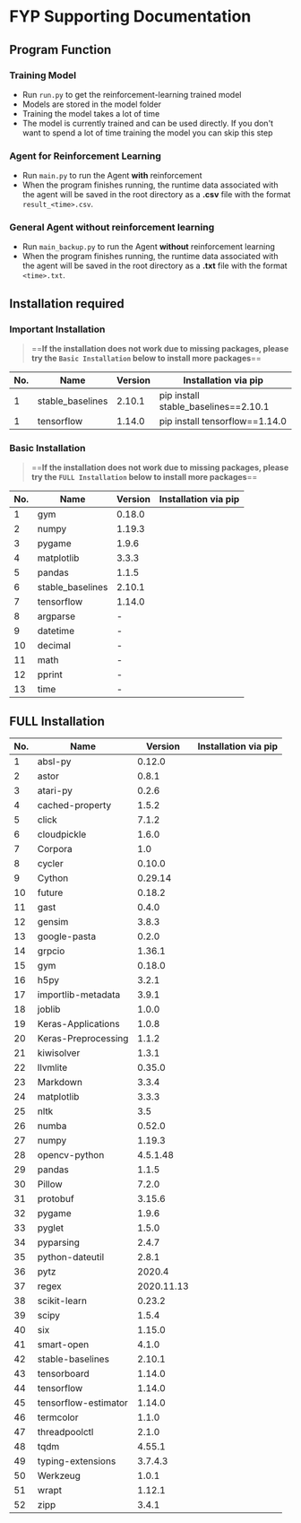 # FYP Supporting Documentation

## Program Function

### Training Model

* Run `run.py` to get the reinforcement-learning trained model
* Models are stored in the model folder
* Training the model takes a lot of time
* The model is currently trained and can be used directly. If you don't want to spend a lot of time training the model you can skip this step

### Agent for Reinforcement Learning

* Run `main.py` to run the Agent **with** reinforcement 
* When the program finishes running, the runtime data associated with the agent will be saved in the root directory as a **.csv** file with the format `result_<time>.csv`.

### General Agent without reinforcement learning

* Run `main_backup.py` to run the Agent **without** reinforcement learning
* When the program finishes running, the runtime data associated with the agent will be saved in the root directory as a **.txt** file with the format `<time>.txt`.

## Installation required


### Important Installation

> ==**If the installation does not work due to missing packages, please try the `Basic Installation` below to install more packages**==

| No. | Name             | Version | Installation via pip                 |
| --- | ---------------- | ------- | ------------------------------------ |
| 1   | stable_baselines | 2.10.1  | pip install stable_baselines==2.10.1 |
| 1   | tensorflow       | 1.14.0  | pip install tensorflow==1.14.0       |

### Basic Installation

> ==**If the installation does not work due to missing packages, please try the `FULL Installation` below to install more packages**==

| No. | Name                    | Version | Installation via pip |
| --- | ----------------------- | ------- | -------------------- |
| 1   | gym                     | 0.18.0  |                      |
| 2   | numpy                   | 1.19.3  |                      |
| 3   | pygame                  | 1.9.6   |                      |
| 4   | matplotlib              | 3.3.3   |                      |
| 5   | pandas                  | 1.1.5   |                      |
| 6   | stable_baselines        | 2.10.1  |                      |
| 7   | tensorflow              | 1.14.0  |                      |
| 8   | argparse                | -       |                      |
| 9   | datetime                | -       |                      |
| 10  | decimal                 | -       |                      |
| 11  | math                    | -       |                      |
| 12  | pprint                  | -       |                      |
| 13  | time                    | -       |                      |

## FULL Installation

| No. | Name                    | Version    | Installation via pip |
| --- | ----------------------- | ---------- | -------------------- |
| 1   | absl-py                 | 0.12.0     |                      |
| 2   | astor                   | 0.8.1      |                      |
| 3   | atari-py                | 0.2.6      |                      |
| 4   | cached-property         | 1.5.2      |                      |
| 5   | click                   | 7.1.2      |                      |
| 6   | cloudpickle             | 1.6.0      |                      |
| 7   | Corpora                 | 1.0        |                      |
| 8   | cycler                  | 0.10.0     |                      |
| 9   | Cython                  | 0.29.14    |                      |
| 10  | future                  | 0.18.2     |                      |
| 11  | gast                    | 0.4.0      |                      |
| 12  | gensim                  | 3.8.3      |                      |
| 13  | google-pasta            | 0.2.0      |                      |
| 14  | grpcio                  | 1.36.1     |                      |
| 15  | gym                     | 0.18.0     |                      |
| 16  | h5py                    | 3.2.1      |                      |
| 17  | importlib-metadata      | 3.9.1      |                      |
| 18  | joblib                  | 1.0.0      |                      |
| 19  | Keras-Applications      | 1.0.8      |                      |
| 20  | Keras-Preprocessing     | 1.1.2      |                      |
| 21  | kiwisolver              | 1.3.1      |                      |
| 22  | llvmlite                | 0.35.0     |                      |
| 23  | Markdown                | 3.3.4      |                      |
| 24  | matplotlib              | 3.3.3      |                      |
| 25  | nltk                    | 3.5        |                      |
| 26  | numba                   | 0.52.0     |                      |
| 27  | numpy                   | 1.19.3     |                      |
| 28  | opencv-python           | 4.5.1.48   |                      |
| 29  | pandas                  | 1.1.5      |                      |
| 30  | Pillow                  | 7.2.0      |                      |
| 31  | protobuf                | 3.15.6     |                      |
| 32  | pygame                  | 1.9.6      |                      |
| 33  | pyglet                  | 1.5.0      |                      |
| 34  | pyparsing               | 2.4.7      |                      |
| 35  | python-dateutil         | 2.8.1      |                      |
| 36  | pytz                    | 2020.4     |                      |
| 37  | regex                   | 2020.11.13 |                      |
| 38  | scikit-learn            | 0.23.2     |                      |
| 39  | scipy                   | 1.5.4      |                      |
| 40  | six                     | 1.15.0     |                      |
| 41  | smart-open              | 4.1.0      |                      |
| 42  | stable-baselines        | 2.10.1     |                      |
| 43  | tensorboard             | 1.14.0     |                      |
| 44  | tensorflow              | 1.14.0     |                      |
| 45  | tensorflow-estimator    | 1.14.0     |                      |
| 46  | termcolor               | 1.1.0      |                      |
| 47  | threadpoolctl           | 2.1.0      |                      |
| 48  | tqdm                    | 4.55.1     |                      |
| 49  | typing-extensions       | 3.7.4.3    |                      |
| 50  | Werkzeug                | 1.0.1      |                      |
| 51  | wrapt                   | 1.12.1     |                      |
| 52  | zipp                    | 3.4.1      |                      |
